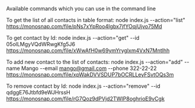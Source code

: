 Available commands which you can use in the command line

To get the list of all contacts in table format:
node index.js --action="list"
https://monosnap.com/file/pNs7xYpRoo4Igbx7jfYOqjUjvo75Md

To get contact by Id:
node index.js --action="get" --id 05olLMgyVQdWRwgKfg5J6
https://monosnap.com/file/xWwAfH0w69ymYryglxm4VxN7Mntlhh

To add new contact to the list of contacts:
node index.js --action="add" --name Mango --email mango@gmail.com --phone 322-22-22
https://monosnap.com/file/xpWakDVVSDUP7bOCRLLeyFSvtOQs3m

To remove contact by Id:
node index.js --action="remove" --id qdggE76Jtbfd9eWJHrssH
https://monosnap.com/file/rG7Qoz9dPVjd2TWIP8oghrioE9vCgk

